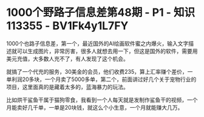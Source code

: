 # 1000个野路子信息差第48期 - P1 - 知识113355 - BV1Fk4y1L7FY

1000个也路子信息差，第一个，最近国外的AI绘画软件蜜之内爆火，输入文字描述就可以生成图片，非常厉害，很多人就想去用一下，但这是国外的软件，需要用美元充值，大多数人充不了，有人发现了这个机会。

就搞了一个代充的服务，30美金的会员，他们收费235，算上汇率赚个差价，一单利润20多块，一个月卖了5000多单，第二个，前面讲过好几个关于宠物行业的项目，这里面真的是藏着太多的，蓝海暴力的玩法。

比如烘干鲨鱼干属于猫狗零食，我看到一个人每天就是发制作鲨鱼干的视频，一个月能卖好几千单，一单是20块钱，就这么个小生意，一个月就能赚大几万。

